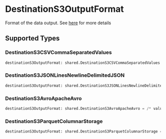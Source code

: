 # DestinationS3OutputFormat

Format of the data output. See <a href="https://docs.airbyte.com/integrations/destinations/s3/#supported-output-schema">here</a> for more details


## Supported Types

### DestinationS3CSVCommaSeparatedValues

```python
destinationS3OutputFormat: shared.DestinationS3CSVCommaSeparatedValues = /* values here */
```

### DestinationS3JSONLinesNewlineDelimitedJSON

```python
destinationS3OutputFormat: shared.DestinationS3JSONLinesNewlineDelimitedJSON = /* values here */
```

### DestinationS3AvroApacheAvro

```python
destinationS3OutputFormat: shared.DestinationS3AvroApacheAvro = /* values here */
```

### DestinationS3ParquetColumnarStorage

```python
destinationS3OutputFormat: shared.DestinationS3ParquetColumnarStorage = /* values here */
```

